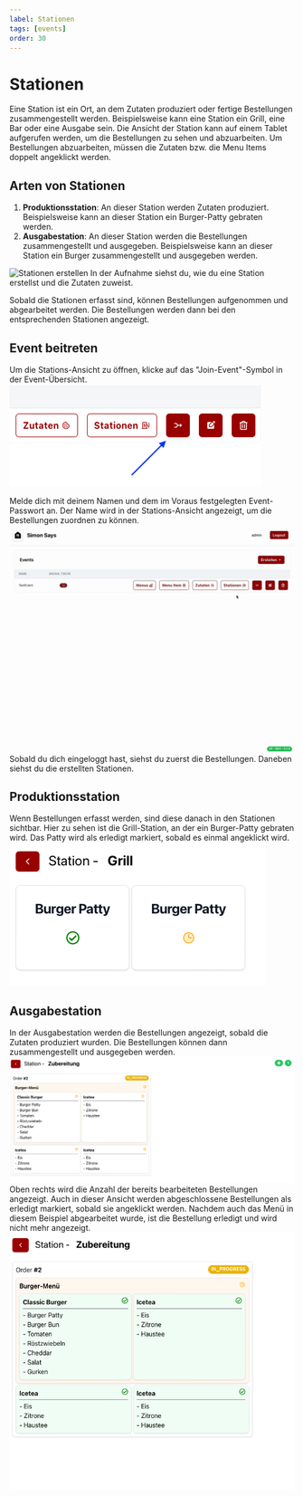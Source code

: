 ```yaml
---
label: Stationen
tags: [events]
order: 30
---
```

# Stationen

Eine Station ist ein Ort, an dem Zutaten produziert oder fertige Bestellungen zusammengestellt werden. Beispielsweise kann eine Station ein Grill, eine Bar oder eine Ausgabe sein.
Die Ansicht der Station kann auf einem Tablet aufgerufen werden, um die Bestellungen zu sehen und abzuarbeiten. Um Bestellungen abzuarbeiten, müssen die Zutaten bzw. die Menu Items doppelt angeklickt werden.

## Arten von Stationen

1. **Produktionsstation**: An dieser Station werden Zutaten produziert. Beispielsweise kann an dieser Station ein Burger-Patty gebraten werden.
2. **Ausgabestation**: An dieser Station werden die Bestellungen zusammengestellt und ausgegeben. Beispielsweise kann an dieser Station ein Burger zusammengestellt und ausgegeben werden.

![Stationen erstellen](assets/stations.gif)
In der Aufnahme siehst du, wie du eine Station erstellst und die Zutaten zuweist.

Sobald die Stationen erfasst sind, können Bestellungen aufgenommen und abgearbeitet werden. Die Bestellungen werden dann bei den entsprechenden Stationen angezeigt.

## Event beitreten
Um die Stations-Ansicht zu öffnen, klicke auf das "Join-Event"-Symbol in der Event-Übersicht.
![Event beitreten](assets/join-event.png)

Melde dich mit deinem Namen und dem im Voraus festgelegten Event-Passwort an. Der Name wird in der Stations-Ansicht angezeigt, um die Bestellungen zuordnen zu können.
![Event beitreten](assets/join-event.gif)
Sobald du dich eingeloggt hast, siehst du zuerst die Bestellungen. Daneben siehst du die erstellten Stationen.

## Produktionsstation
Wenn Bestellungen erfasst werden, sind diese danach in den Stationen sichtbar. Hier zu sehen ist die Grill-Station, an der ein Burger-Patty gebraten wird. Das Patty wird als erledigt markiert, sobald es einmal angeklickt wird.
![Produzierte Zutaten](assets/grill-station-done.png)

## Ausgabestation
In der Ausgabestation werden die Bestellungen angezeigt, sobald die Zutaten produziert wurden. Die Bestellungen können dann zusammengestellt und ausgegeben werden.
![Ausgabestation](assets/assembly.png)
Oben rechts wird die Anzahl der bereits bearbeiteten Bestellungen angezeigt.
Auch in dieser Ansicht werden abgeschlossene Bestellungen als erledigt markiert, sobald sie angeklickt werden. Nachdem auch das Menü in diesem Beispiel abgearbeitet wurde, ist die Bestellung erledigt und wird nicht mehr angezeigt.
![Ausgabestation](assets/assembly-done.png)

